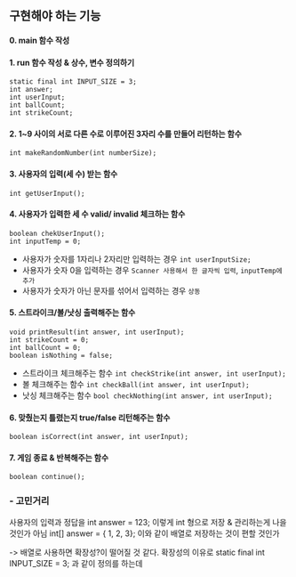 ## 구현해야 하는 기능
#### 0. main 함수 작성 

#### 1. run 함수 작성 & 상수, 변수 정의하기
    static final int INPUT_SIZE = 3;
    int answer;
    int userInput;
    int ballCount;
    int strikeCount;
    
#### 2. 1~9 사이의 서로 다른 수로 이루어진 3자리 수를 만들어 리턴하는 함수
    int makeRandomNumber(int numberSize);
    
#### 3. 사용자의 입력(세 수) 받는 함수
    int getUserInput();
    
#### 4. 사용자가 입력한 세 수 valid/ invalid 체크하는 함수

    boolean chekUserInput();
    int inputTemp = 0;
   - 사용자가 숫자를 1자리나 2자리만 입력하는 경우 `int userInputSize;`
   - 사용자가 숫자 0을 입력하는 경우 `Scanner 사용해서 한 글자씩 입력`, `inputTemp에 추가`
   - 사용자가 숫자가 아닌 문자를 섞어서 입력하는 경우 `상동`
    
#### 5. 스트라이크/볼/낫싱 출력해주는 함수

	void printResult(int answer, int userInput);
    int strikeCount = 0;
    int ballCount = 0;
    boolean isNothing = false;
   - 스트라이크 체크해주는 함수 `int checkStrike(int answer, int userInput);`
   - 볼 체크해주는 함수 `int checkBall(int answer, int userInput);`
   - 낫싱 체크해주는 함수 `bool checkNothing(int answer, int userInput);`
   
#### 6. 맞췄는지 틀렸는지 true/false 리턴해주는 함수<br>
    boolean isCorrect(int answer, int userInput);
    
#### 7. 게임 종료 & 반복해주는 함수<br>
    boolean continue();

### - 고민거리
사용자의 입력과 정답을 int answer = 123; 이렇게 int 형으로 저장 & 관리하는게 나을 것인가
아님 int[] answer = { 1, 2, 3}; 이와 같이 배열로 저장하는 것이 편할 것인가

-> 배열로 사용하면 확장성?이 떨어질 것 같다. 확장성의 이유로 static final int INPUT_SIZE = 3; 과 같이 정의를 하는데

